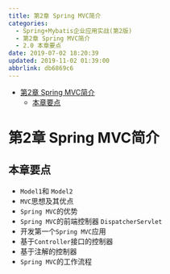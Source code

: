 ```yaml
---
title: 第2章 Spring MVC简介
categories: 
  - Spring+Mybatis企业应用实战(第2版)
  - 第2章 Spring MVC简介
  - 2.0 本章要点
date: 2019-07-02 18:20:39
updated: 2019-11-02 01:39:00
abbrlink: db6869c6
---
```

- [第2章 Spring MVC简介](/ReadingNotes/db6869c6/#第2章-Spring-MVC简介)
    - [本章要点](/ReadingNotes/db6869c6/#本章要点)

<!--more-->
<script src="https://cdn.bootcss.com/jquery/3.4.0/jquery.slim.min.js"></script>
<script>$(document).ready(function () {$(".post-body > ul:nth-child(1)").hide();});</script>

<!--end-->
<!--SSTStart-->
# 第2章 Spring MVC简介 #
## 本章要点 ##
- `Model1`和 `Model2`
- `MVC`思想及其优点
- `Spring MVC`的优势
- `Spring MVC`的前端控制器 `DispatcherServlet`
- 开发第一个`Spring MVC`应用
- 基于`Controller`接口的控制器
- 基于注解的控制器
- `Spring MVC`的工作流程

<!--SSTStop-->
